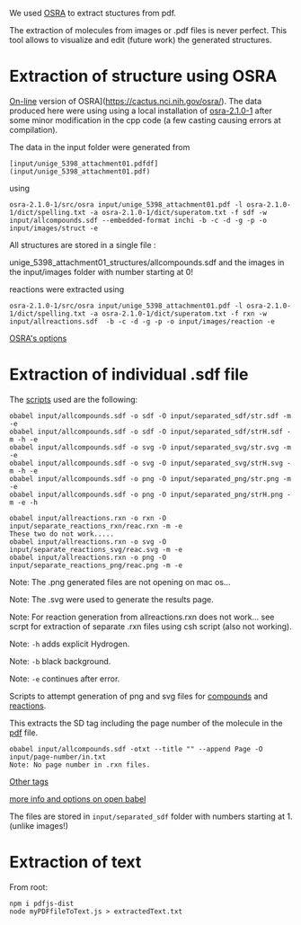 We used [OSRA](https://cactus.nci.nih.gov/osra/) to extract stuctures from pdf.

The extraction of molecules from images or .pdf files is never perfect. This tool allows to visualize and edit (future work) the generated structures.

# Extraction of structure using OSRA 

[On-line](https://cactus.nci.nih.gov/cgi-bin/osra/index.cgi) version of OSRA](https://cactus.nci.nih.gov/osra/).
The data produced here were using using a local installation of [osra-2.1.0-1](https://sourceforge.net/projects/osra/) after some minor modification in the cpp code (a few casting causing errors at compilation).

The data in the input folder were generated from  

`[input/unige_5398_attachment01.pdfdf](input/unige_5398_attachment01.pdf)`

using 
```
osra-2.1.0-1/src/osra input/unige_5398_attachment01.pdf -l osra-2.1.0-1/dict/spelling.txt -a osra-2.1.0-1/dict/superatom.txt -f sdf -w  input/allcompounds.sdf --embedded-format inchi -b -c -d -g -p -o input/images/struct -e
```
All structures are stored in a single file :

unige_5398_attachment01_structures/allcompounds.sdf
and the images in the input/images folder with number starting at 0!

reactions were extracted using
```
osra-2.1.0-1/src/osra input/unige_5398_attachment01.pdf -l osra-2.1.0-1/dict/spelling.txt -a osra-2.1.0-1/dict/superatom.txt -f rxn -w  input/allreactions.sdf  -b -c -d -g -p -o input/images/reaction -e
```
[OSRA's options](optionsASRA)

# Extraction of individual .sdf file

The [scripts](https://openbabel.org/docs/dev/Command-line_tools/babel.html) used are the following:
```
obabel input/allcompounds.sdf -o sdf -O input/separated_sdf/str.sdf -m -e
obabel input/allcompounds.sdf -o sdf -O input/separated_sdf/strH.sdf -m -h -e 
obabel input/allcompounds.sdf -o svg -O input/separated_svg/str.svg -m -e 
obabel input/allcompounds.sdf -o svg -O input/separated_svg/strH.svg -m -h -e
obabel input/allcompounds.sdf -o png -O input/separated_png/str.png -m -e 
obabel input/allcompounds.sdf -o png -O input/separated_png/strH.png -m -e -h

obabel input/allreactions.rxn -o rxn -O input/separate_reactions_rxn/reac.rxn -m -e
These two do not work..... 
obabel input/allreactions.rxn -o svg -O input/separate_reactions_svg/reac.svg -m -e
obabel input/allreactions.rxn -o png -O input/separate_reactions_png/reac.png -m -e
```

Note: The .png generated files are not opening on mac os...

Note: The .svg were used to generate the results page. 

Note: For reaction generation from allreactions.rxn does not work... see scrpt for extraction of separate .rxn files using csh script (also not working).

Note: `-h` adds explicit Hydrogen.

Note: `-b` black background.

Note: `-e` continues after error.

Scripts to attempt generation of png and svg files for [compounds](sdf2images.csh) and [reactions](rxn2images.csh).

This extracts the SD tag including the page number of the molecule in the [pdf](input/unige_5398_attachment01.pdf) file.
```
obabel input/allcompounds.sdf -otxt --title "" --append Page -O input/page-number/in.txt
Note: No page number in .rxn files.
```
[Other tags](SDtags.md)

[more info and options on open babel](https://openbabel.org/docs/dev/Command-line_tools/babel.html#babel-options)

The files are stored in `input/separated_sdf` folder with numbers starting at 1. (unlike images!)

# Extraction of text

From root:
```
npm i pdfjs-dist
node myPDFfileToText.js > extractedText.txt
```

